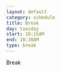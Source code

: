 ```yaml
---
layout: default
category: schedule
title: Break
day: tuesday
start: 10:15AM
end: 10:30AM
type: break
---
```


Break
